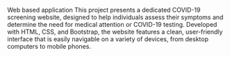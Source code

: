 Web based application
This project presents a dedicated COVID-19 screening website, designed to help individuals assess their symptoms and determine the need for medical attention or COVID-19 testing. Developed with HTML, CSS, and Bootstrap, the website features a clean, user-friendly interface that is easily navigable on a variety of devices, from desktop computers to mobile phones.
